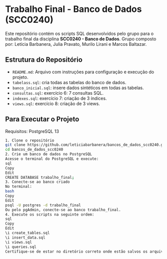 # Trabalho Final - Banco de Dados (SCC0240)

Este repositório contém os scripts SQL desenvolvidos pelo grupo para o trabalho final da disciplina **SCC0240 - Banco de Dados**.
Grupo composto por: Letícia Barbanera, Julia Pravato, Murilo Lirani e Marcos Baltazar.

## Estrutura do Repositório
- `README.md`: Arquivo com instruções para configuração e execução do projeto.
- `tabelass.sql`: cria todas as tabelas do banco de dados.
- `banco_inicial.sql`: insere dados sintéticos em todas as tabelas.
- `consultas.sql`: exercício 6: 7 consultas SQL.
- `indexes.sql`:  exercício 7: criação de 3 índices.
- `views.sql`: exercício 8: criação de 3 views.

## Para Executar o Projeto
Requisitos: PostgreSQL 13

```bash
1. Clone o repositório
git clone https://github.com/leticiabarbanera/bancos_de_dados_scc0240.git
cd bancos_de_dados_scc0240
2. Crie um banco de dados no PostgreSQL
Acesse o terminal do PostgreSQL e execute:
sql
Copy
Edit
CREATE DATABASE trabalho_final;
3. Conecte-se ao banco criado
No terminal:
bash
Copy
Edit
psql -U postgres -d trabalho_final
Ou pelo pgAdmin, conecte-se ao banco trabalho_final.
4. Execute os scripts na seguinte ordem:
sql
Copy
Edit
\i create_tables.sql
\i insert_data.sql
\i views.sql
\i queries.sql
Certifique-se de estar no diretório correto onde estão salvos os arquivos .sql.```
